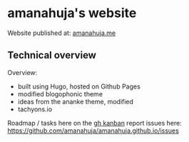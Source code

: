 # amanahuja's website

Website published at: [amanahuja.me](https://amanahuja.me)

## Technical overview

Overview: 
* built using Hugo, hosted on Github Pages
* modified blogophonic theme
* ideas from the ananke theme, modified
* tachyons.io

Roadmap / tasks here on the [gh kanban](https://github.com/amanahuja/amanahuja.github.io/projects/1)
report issues here: https://github.com/amanahuja/amanahuja.github.io/issues

